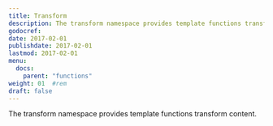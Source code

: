 ```yaml
---
title: Transform
description: The transform namespace provides template functions transform content.
godocref:
date: 2017-02-01
publishdate: 2017-02-01
lastmod: 2017-02-01
menu:
  docs:
    parent: "functions"
weight: 01	#rem
draft: false
---
```


The transform namespace provides template functions transform content.